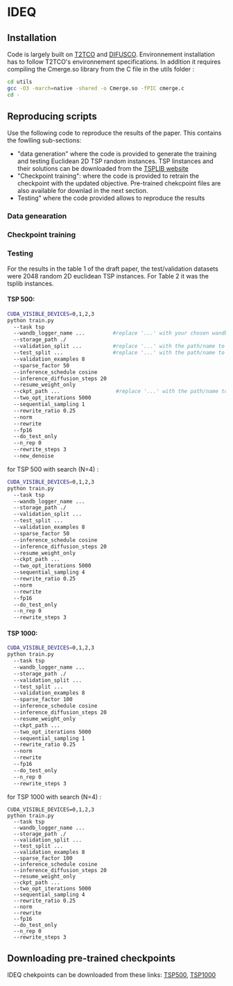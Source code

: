 # IDEQ

## Installation

Code is largely built on [T2TCO](https://github.com/Thinklab-SJTU/T2TCO) and [DIFUSCO](https://github.com/Edward-Sun/DIFUSCO).
Environnement installation has to follow T2TCO's environnement specifications. In addition it requires compiling the Cmerge.so library from the C file in the utils folder :

```bash
cd utils
gcc -O3 -march=native -shared -o Cmerge.so -fPIC cmerge.c
cd -
```

## Reproducing scripts

Use the following code to reproduce the results of the paper. This contains the fowlling sub-sections: 
- "data generation" where the code is provided to generate the training and testing Euclidean 2D TSP random instances. TSP linstances and their solutions can be downloaded from the [TSPLIB website](http://comopt.ifi.uni-heidelberg.de/software/TSPLIB95/tsp/)
- "Checkpoint training": where the code is provided to retrain the checkpoint with the updated objective. Pre-trained chekcpoint files are also available for downlad in the next section. 
- Testing" where the code provided allows to reproduce the results 

### Data genearation 

### Checkpoint training 

### Testing 

For the results in the table 1 of the draft paper, the test/validation datasets were 2048 random 2D euclidean TSP instances. For Table 2 it was the tsplib instances.

#### TSP 500:
```bash
CUDA_VISIBLE_DEVICES=0,1,2,3  
python train.py   
  --task tsp 
  --wandb_logger_name ...         #replace '...' with your chosen wandb name
  --storage_path ./ 
  --validation_split ...          #replace '...' with the path/name to your validation dataset 
  --test_split ...                #replace '...' with the path/name to your test dataset
  --validation_examples 8 
  --sparse_factor 50 
  --inference_schedule cosine 
  --inference_diffusion_steps 20 
  --resume_weight_only 
  --ckpt_path ...                  #replace '...' with the path/name to the model chackpoint (see below to download IDEQ checkpoints)
  --two_opt_iterations 5000 
  --sequential_sampling 1 
  --rewrite_ratio 0.25 
  --norm 
  --rewrite 
  --fp16 
  --do_test_only 
  --n_rep 0 
  --rewrite_steps 3 
  --new_denoise 
```

for TSP 500 with search (N=4) :
```bash
CUDA_VISIBLE_DEVICES=0,1,2,3  
python train.py   
  --task tsp 
  --wandb_logger_name ... 
  --storage_path ./ 
  --validation_split ...
  --test_split ...
  --validation_examples 8 
  --sparse_factor 50 
  --inference_schedule cosine 
  --inference_diffusion_steps 20 
  --resume_weight_only 
  --ckpt_path ... 
  --two_opt_iterations 5000 
  --sequential_sampling 4 
  --rewrite_ratio 0.25 
  --norm 
  --rewrite 
  --fp16 
  --do_test_only 
  --n_rep 0 
  --rewrite_steps 3 
```

#### TSP 1000:
```bash
CUDA_VISIBLE_DEVICES=0,1,2,3  
python train.py   
  --task tsp 
  --wandb_logger_name ... 
  --storage_path ./ 
  --validation_split ...
  --test_split ...
  --validation_examples 8 
  --sparse_factor 100 
  --inference_schedule cosine 
  --inference_diffusion_steps 20 
  --resume_weight_only 
  --ckpt_path ... 
  --two_opt_iterations 5000 
  --sequential_sampling 1 
  --rewrite_ratio 0.25 
  --norm 
  --rewrite 
  --fp16 
  --do_test_only 
  --n_rep 0 
  --rewrite_steps 3 
```

for TSP 1000 with search (N=4) :
```
CUDA_VISIBLE_DEVICES=0,1,2,3  
python train.py   
  --task tsp 
  --wandb_logger_name ... 
  --storage_path ./ 
  --validation_split ...
  --test_split ...
  --validation_examples 8 
  --sparse_factor 100 
  --inference_schedule cosine 
  --inference_diffusion_steps 20 
  --resume_weight_only 
  --ckpt_path ... 
  --two_opt_iterations 5000 
  --sequential_sampling 4 
  --rewrite_ratio 0.25 
  --norm 
  --rewrite 
  --fp16 
  --do_test_only 
  --n_rep 0 
  --rewrite_steps 3 
```
## Downloading pre-trained checkpoints
IDEQ chekpoints can be downloaded from these links: [TSP500](https://drive.google.com/file/d/1KQMl7-8VglVkfah5hwAnuu0yc0u4LNjg/view?usp=sharing), [TSP1000](https://drive.google.com/file/d/10duH0TW_kl8Or3teJf4zqhAfGJTViYeN/view?usp=sharing)
